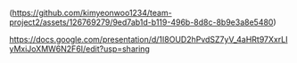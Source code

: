 (https://github.com/kimyeonwoo1234/team-project2/assets/126769279/9ed7ab1d-b119-496b-8d8c-8b9e3a8e5480)

https://docs.google.com/presentation/d/1I8OUD2hPvdSZ7yV_4aHRt97XxrLIyMxiJoXMW6N2F6I/edit?usp=sharing
